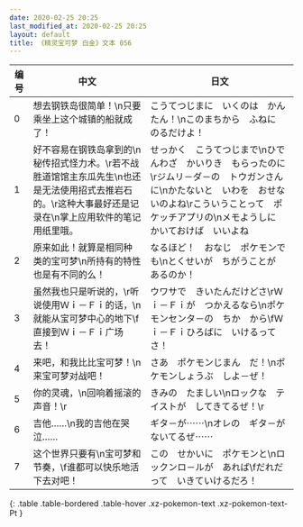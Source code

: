 ```yaml
---
date: 2020-02-25 20:25
last_modified_at: 2020-02-25 20:25
layout: default
title: 《精灵宝可梦 白金》文本 056
---
```

| 编号 | 中文 | 日文 |
| ---- | ---- | ---- |
| 0 | 想去钢铁岛很简单！\n只要乘坐上这个城镇的船就成了！ | こうてつじまに　いくのは　かんたん！\nこのまちから　ふねに　のるだけよ！ |
| 1 | 好不容易在钢铁岛拿到的\n秘传招式怪力术。\r若不战胜道馆馆主东瓜先生\n也还是无法使用招式去推岩石的。\r这种大事最好还是记录在\n掌上应用软件的笔记用纸里哦。 | せっかく　こうてつじまで\nひでんわざ　かいりき　もらったのに\rジムリ－ダ－の　トウガンさんに\nかたないと　いわを　おせないのよね\rこういうことって　ポケッチアプリの\nメモようしに　かいておけば　いいよね |
| 2 | 原来如此！就算是相同种类的宝可梦\n所持有的特性也是有不同的么！ | なるほど！　おなじ　ポケモンでも\nとくせいが　ちがうことが　あるのか！ |
| 3 | 虽然我也只是听说的，\r听说使用Ｗｉ－Ｆｉ的话，\n就能从宝可梦中心的地下\f直接到Ｗｉ－Ｆｉ广场去！ | ウワサで　きいたんだけどさ\rＷｉ－Ｆｉが　つかえるなら\nポケモンセンタ－の　ちか　から\fＷｉ－Ｆｉひろばに　いけるってさ！ |
| 4 | 来吧，和我比比宝可梦！\n来宝可梦对战吧！ | さあ　ポケモンじまん　だ！\nポケモンしょうぶ　しよ－ぜ！ |
| 5 | 你的灵魂，\n回响着摇滚的声音！\r | きみの　たましい\nロックな　テイストが　してきてるぜ！\r |
| 6 | 吉他……\n我的吉他在哭泣…… | ギタ－が⋯⋯\nオレの　ギタ－が　ないてるぜ⋯⋯ |
| 7 | 这个世界只要有\n宝可梦和节奏，\f谁都可以快乐地活下去对吧！ | この　せかいに　ポケモンと\nロックンロ－ルが　あれば\fだれだって　いきていけるだろ！ |
{: .table .table-bordered .table-hover .xz-pokemon-text .xz-pokemon-text-Pt }